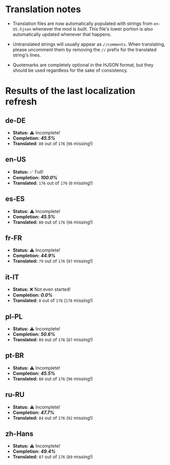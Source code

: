 # Translation notes
- Translation files are now automatically populated with strings from `en-US.hjson` whenever the mod is built. This file's lower portion is also automatically updated whenever that happens.

- Untranslated strings will usually appear as `//comments`. When translating, please uncomment them by removing the `//` prefix for the translated string's lines.

- Quotemarks are completely optional in the HJSON format, but they should be used regardless for the sake of consistency.

# Results of the last localization refresh

## de-DE
- **Status:** ⚠️ Incomplete!
- **Completion:** ***45.5%***
- **Translated:** `80` out of `176` (`96` missing!)

## en-US
- **Status:** ✅ Full!
- **Completion:** ***100.0%***
- **Translated:** `176` out of `176` (`0` missing!)

## es-ES
- **Status:** ⚠️ Incomplete!
- **Completion:** ***45.5%***
- **Translated:** `80` out of `176` (`96` missing!)

## fr-FR
- **Status:** ⚠️ Incomplete!
- **Completion:** ***44.9%***
- **Translated:** `79` out of `176` (`97` missing!)

## it-IT
- **Status:** ❌ Not even started!
- **Completion:** ***0.0%***
- **Translated:** `0` out of `176` (`176` missing!)

## pl-PL
- **Status:** ⚠️ Incomplete!
- **Completion:** ***50.6%***
- **Translated:** `89` out of `176` (`87` missing!)

## pt-BR
- **Status:** ⚠️ Incomplete!
- **Completion:** ***45.5%***
- **Translated:** `80` out of `176` (`96` missing!)

## ru-RU
- **Status:** ⚠️ Incomplete!
- **Completion:** ***47.7%***
- **Translated:** `84` out of `176` (`92` missing!)

## zh-Hans
- **Status:** ⚠️ Incomplete!
- **Completion:** ***49.4%***
- **Translated:** `87` out of `176` (`89` missing!)

